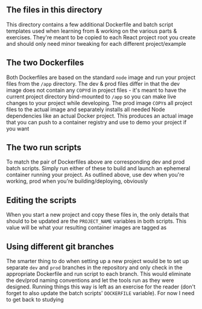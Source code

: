 ## The files in this directory

This directory contains a few additional Dockerfile and batch script templates
used when learning from & working on the various parts & exercises. They're
meant to be copied to each React project root you create and should only need
minor tweaking for each different project/example

## The two Dockerfiles

Both Dockerfiles are based on the standard `node` image and run your project
files from the `/app` directory. The dev & prod files differ in that the dev
image does not contain any `COPY`d in project files - it's meant to have the
current project directory bind-mounted to `/app` so you can make live changes
to your project while developing. The prod image `COPY`s all project files to
the actual image and separately installs all needed Node dependencies like an
actual Docker project. This produces an actual image that you can push to a
container registry and use to demo your project if you want

## The two run scripts

To match the pair of Dockerfiles above are corresponding dev and prod batch
scripts. Simply run either of these to build and launch an ephemeral container
running your project. As outlined above, use dev when you're working, prod
when you're building/deploying, obviously

## Editing the scripts

When you start a new project and copy these files in, the only details that
should to be updated are the `PROJECT_NAME` variables in both scripts. This
value will be what your resulting container images are tagged as

## Using different git branches

The smarter thing to do when setting up a new project would be to set up
separate `dev` and `prod` branches in the repository and only check in the
appropriate Dockerfile and run script to each branch. This would eliminate the
dev/prod naming conventions and let the tools run as they were designed.
Running things this way is left as an exercise for the reader (don't forget to
also update the batch scripts' `DOCKERFILE` variable). For now I need to get
back to studying
